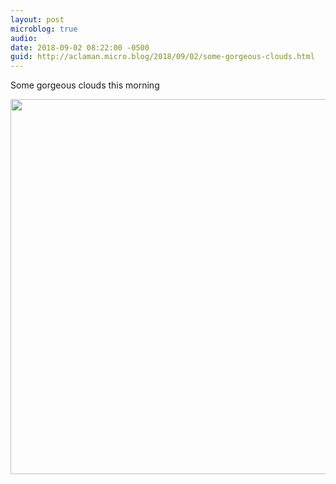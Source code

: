 ```yaml
---
layout: post
microblog: true
audio: 
date: 2018-09-02 08:22:00 -0500
guid: http://aclaman.micro.blog/2018/09/02/some-gorgeous-clouds.html
---
```

Some gorgeous clouds this morning

<img src="http://micro.alexclaman.com/uploads/2018/39a7aa5e2c.jpg" width="600" height="600" />
